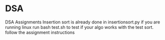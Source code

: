 # DSA
DSA Assignments
Insertion sort is already done in insertionsort.py
if you are running linux run bash test.sh to test if your algo works with the test sort.
follow the assignment instructions 
